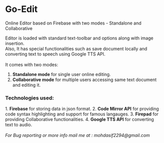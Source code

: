 # Go-Edit
Online Editor based on Firebase with two modes - Standalone and Collaborative

Editor is loaded with standard text-toolbar and options along with image insertion.<br>
Also, It has special functionalities such as save document locally and converting text to speech using Google TTS API.<br>
<br>It comes with two modes:<br>
1. <b>Standalone mode</b> for single user online editing.<br>
2. <b>Collaborative mode</b> for multiple users accessing same text document and editing it.

<h3>Technologies used:</h3>
1. <b>Firebase</b> for storing data in json format.
2. <b>Code Mirror API</b> for providing code syntax highlighting and support for famous langauges.
3. <b>Firepad</b> for providing Collaborative functionalities.
4. <b>Google TTS API</b> for converting text to audio.

<br>
<br><i>For Bug reporting or more info mail me at : mohdasif2294@gmail.com</i>
